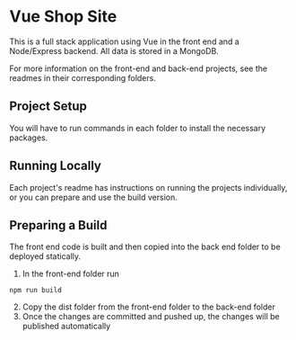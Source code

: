 # Vue Shop Site
This is a full stack application using Vue in the front end and a Node/Express backend.  All data is stored in a MongoDB.

For more information on the front-end and back-end projects, see the readmes in their corresponding folders.

## Project Setup
You will have to run commands in each folder to install the necessary packages.

## Running Locally
Each project's readme has instructions on running the projects individually, or you can prepare and use the build version.

## Preparing a Build
The front end code is built and then copied into the back end folder to be deployed statically.

1. In the front-end folder run 
```
npm run build
```

2. Copy the dist folder from the front-end folder to the back-end folder
3. Once the changes are committed and pushed up, the changes will be published automatically